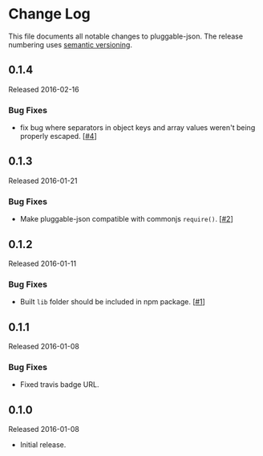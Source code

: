 # Change Log

This file documents all notable changes to pluggable-json. The release numbering uses [semantic versioning](http://semver.org).

## 0.1.4

Released 2016-02-16

### Bug Fixes

- fix bug where separators in object keys and array values weren't being properly escaped. [[#4](https://github.com/juttle/pluggable-json/pull/4)]

## 0.1.3

Released 2016-01-21

### Bug Fixes

- Make pluggable-json compatible with commonjs `require()`. [[#2](https://github.com/juttle/pluggable-json/pull/2)]

## 0.1.2

Released 2016-01-11

### Bug Fixes

- Built `lib` folder should be included in npm package. [[#1](https://github.com/juttle/pluggable-json/pull/2)]

## 0.1.1

Released 2016-01-08

### Bug Fixes

- Fixed travis badge URL.

## 0.1.0

Released 2016-01-08

- Initial release.
